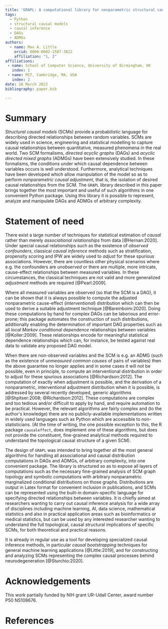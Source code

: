 ```yaml
---
title: 'GRAPL: A computational library for nonparametric structural causal modelling, analysis and inference'
tags:
  - Python
  - structural causal models
  - causal inference
  - DAGs
  - ADMGs
authors:
  - name: Max A. Little
    orcid: 0000-0002-1507-3822
    affiliation: "1, 2"
affiliations:
 - name: School of Computer Science, University of Birmingham, UK
   index: 1
 - name: MIT, Cambridge, MA, USA
   index: 2
date: 28 March 2022
bibliography: paper.bib

---
```


# Summary

*Structural causal models* (SCMs) provide a probabilistic language for describing directed
relationships between random variables. SCMs are widely used in science, engineering
and statistical modelling to capture causal relationships between quantitative, measured
phenomena in the real world. Two SCM formalisms, *directed acyclic graphs* (DAGs) and
*acyclic directed mixed graphs* (ADMGs) have been extensively studied. In these formalisms,
the conditions under which causal dependence between variables occurs is well understood.
Furthermore, analytical techniques have been developed which allow manipulation of the model
so as to perform *nonparametric causal adjustment*, that is, the isolation of desired causal
relationships from the SCM. The `GRAPL` library described in this paper brings together the
most important and useful of such algorithms in one convenient Python package. Using this
library it is possible to represent, analyze and manipulate DAGs and ADMGs of arbitrary complexity.

# Statement of need

There exist a large number of techniques for statistical estimation of *causal* rather than merely
*associational relationships* from data [@Hernan:2020]. Under special causal relationships such as the existence of
*observed confounders*, classical *causal inference* methods such as stratification, propensity scoring and IPW are widely
used to *adjust* for these spurious associations. However, there are countless other physical scenarios where e.g. the
confounders are *unobserved* or there are multiple, more intricate, cause-effect relationships between measured variables.
In these circumstances, the classical techniques are not valid and more generalized *adjustment* methods are required [@Pearl:2009].

Where all measured variables are observed (so that the SCM is a DAG), it can be shown that it is always
possible to compute the adjusted nonparametric cause-effect (*interventional*) distribution which can then
be used to derive a suitable adjustment technique [@Bareinboim:2020]. Doing these computations by hand for complex DAGs can be
laborious and error-prone; this package automates the construction of such distributions, additionally enabling the
determination of important DAG properties such as all *local Markov conditional dependence* relationships between
variables [@Koller:2009]. These relationships encode for meaningful statistical dependence relationships which can, for instance,
be tested against real data to validate any proposed DAG model.

When there are non-observed variables and the SCM is e.g. an ADMG (such as the existence of *unmeasured common causes*
of pairs of variables) then the above guarantee no longer applies and in some cases it will not be possible,
even in principle, to compute an interventional distribution in order to adjust for these spurious associations [@Richardson:2012].
The computation of exactly when adjustment is possible, and the derivation of a nonparametric, interventional
adjustment distribution when it is possible, is addressed by several recently developed, generic algorithms
[@Shpitser:2008; @Richardson:2012]. These computations are complex and too tedious and/or difficult to apply by hand, and require automation to be practical. However, the relevant algorithms are fairly complex and (to the author's knowledge) there are no publicly-available implementations written in widely used languages such as Python which are accessible to non-statisticians.
(At the time of writing, the one possible exception to this, the R package `causaleffect`, does implement one of these algorithms,
but does not provide the constituent, fine-grained analytical methods required to understand the topological causal structure of a given SCM).

The design of `GRAPL` was intended to bring together all the most general algorithms for handling all associational
and causal distribution computations in DAGs and ADMGs, of arbitrary complexity, into one convenient package.
The library is structured so as to expose all layers of computations such as the necessary fine-grained analysis of
SCM graph topology and symbolic computations with arbitrary nonparametric marginalized conditional distributions on
those graphs. Distributions are output in Latex format for convenient inclusion in publications, and SCMs can be
represented using the built-in domain-specific language for specifying directed relationships between variables.
It is chiefly aimed at researchers wanting to carry out causal inference analysis for a wide array of
disciplines including machine learning, AI, data science, mathematical statistics and also in practical application
areas such as bioinformatics or medical statistics, but can be used by any interested researcher wanting to understand
the full topological, causal structural implications of specific SCMs, for both theoretical and practical reasons.

It is already in regular use as a tool for developing specialized causal inference methods, in particular
*causal bootstrapping* techniques for general machine learning applications [@Little:2019], and for constructing
and analyzing SCMs representing the complex causal processes behind neurodegeneration [@Sturchio:2020].

# Acknowledgements

This work partially funded by NIH grant UR-Udall Center, award number P50 NS108676.

# References